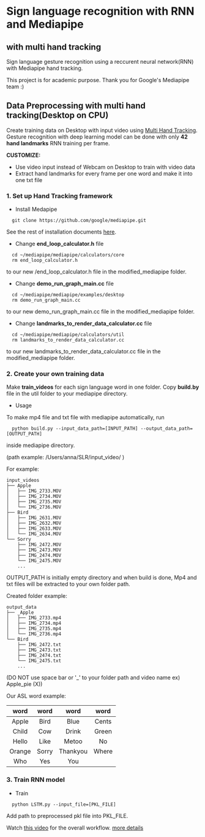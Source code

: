# Sign language recognition with RNN and Mediapipe 
## with multi hand tracking
Sign language gesture recognition using a reccurent neural network(RNN) with Mediapipe hand tracking. 

This project is for academic purpose. Thank you for Google's Mediapipe team :)

## Data Preprocessing with multi hand tracking(Desktop on CPU)
Create training data on Desktop with input video using [Multi Hand Tracking](https://github.com/google/mediapipe/blob/master/mediapipe/docs/multi_hand_tracking_mobile_gpu.md).
Gesture recognition with deep learning model can be done with only **42 hand landmarks** RNN training per frame.

**CUSTOMIZE:**
- Use video input instead of Webcam on Desktop to train with video data
- Extract hand landmarks for every frame per one word and make it into one txt file

### 1. Set up Hand Tracking framework
* Install Medapipe
```shell
  git clone https://github.com/google/mediapipe.git
```
See the rest of installation documents [here](https://mediapipe.readthedocs.io/en/latest/install.html).
* Change **end_loop_calculator.h** file
```shell
  cd ~/mediapipe/mediapipe/calculators/core
  rm end_loop_calculator.h
```
to our new /end_loop_calculator.h file in the modified_mediapipe folder.

* Change **demo_run_graph_main.cc** file 
```shell
  cd ~/mediapipe/mediapipe/examples/desktop
  rm demo_run_graph_main.cc
```
to our new demo_run_graph_main.cc file in the modified_mediapipe folder.

* Change **landmarks_to_render_data_calculator.cc** file
```shell
  cd ~/mediapipe/mediapipe/calculators/util
  rm landmarks_to_render_data_calculator.cc
```
to our new landmarks_to_render_data_calculator.cc file in the modified_mediapipe folder.

### 2. Create your own training data
Make **train_videos** for each sign language word in one folder. Copy **build.by** file in the util folder to your mediapipe directory.
* Usage

To make mp4 file and txt file with mediapipe automatically, run
```shell
  python build.py --input_data_path=[INPUT_PATH] --output_data_path=[OUTPUT_PATH]
```
inside mediapipe directory.

(path example: /Users/anna/SLR/input_video/ )

For example:
```shell
input_videos
├── Apple
│   ├── IMG_2733.MOV
│   ├── IMG_2734.MOV
│   ├── IMG_2735.MOV
│   └── IMG_2736.MOV
├── Bird
│   ├── IMG_2631.MOV
│   ├── IMG_2632.MOV
│   ├── IMG_2633.MOV
│   └── IMG_2634.MOV
└── Sorry
    ├── IMG_2472.MOV
    ├── IMG_2473.MOV
    ├── IMG_2474.MOV
    └── IMG_2475.MOV
    ...
```
OUTPUT_PATH is initially empty directory and when build is done, Mp4 and txt files will be extracted to your own folder path. 

Created folder example:
```shell
output_data
├── _Apple
│   ├── IMG_2733.mp4
│   ├── IMG_2734.mp4
│   ├── IMG_2735.mp4
│   └── IMG_2736.mp4
└── Bird
    ├── IMG_2472.txt
    ├── IMG_2473.txt
    ├── IMG_2474.txt
    └── IMG_2475.txt
    ...
```
(DO NOT use space bar or '_' to your folder path and video name ex) Apple_pie (X))

Our ASL word example:

| word | word | word | word |
|:------:|:------:|:------:|:------:|
|Apple|Bird|Blue|Cents|
|Child|Cow|Drink|Green|
|Hello|Like|Metoo|No|
|Orange|Sorry|Thankyou|Where|
|Who|Yes|You|   |






### 3. Train RNN model

* Train
```shell
  python LSTM.py --input_file=[PKL_FILE]
```
Add path to preprocessed pkl file into PKL_FILE.

Watch [this video](https://www.youtube.com/watch?v=5epWNiv5EKk&t=77s) for the overall workflow.
[more details](https://www.slideshare.net/JiHyunKim204)





